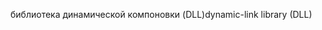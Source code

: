 <span data-ttu-id="dc702-101">библиотека динамической компоновки (DLL)</span><span class="sxs-lookup"><span data-stu-id="dc702-101">dynamic-link library (DLL)</span></span>